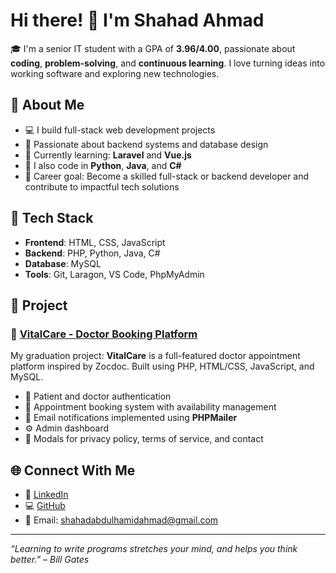 # Hi there! 👋 I'm Shahad Ahmad

🎓 I'm a senior IT student with a GPA of **3.96/4.00**, passionate about **coding**, **problem-solving**, and **continuous learning**. I love turning ideas into working software and exploring new technologies.

## 🚀 About Me

- 💻 I build full-stack web development projects
- 🧠 Passionate about backend systems and database design
- 🌱 Currently learning: **Laravel** and **Vue.js**
- 🔧 I also code in **Python**, **Java**, and **C#**
- 🎯 Career goal: Become a skilled full-stack or backend developer and contribute to impactful tech solutions

## 💼 Tech Stack

- **Frontend**: HTML, CSS, JavaScript  
- **Backend**: PHP, Python, Java, C#  
- **Database**: MySQL  
- **Tools**: Git, Laragon, VS Code, PhpMyAdmin

## 📌 Project

### 🏥 [VitalCare - Doctor Booking Platform](https://github.com/shahadahmad/vitalcare)
My graduation project: **VitalCare** is a full-featured doctor appointment platform inspired by Zocdoc. Built using PHP, HTML/CSS, JavaScript, and MySQL.

- 👤 Patient and doctor authentication  
- 📅 Appointment booking system with availability management  
- 📧 Email notifications implemented using **PHPMailer**  
- ⚙️ Admin dashboard  
- 📄 Modals for privacy policy, terms of service, and contact

## 🌐 Connect With Me

- 💼 [LinkedIn](https://www.linkedin.com/in/shahad-ahmad-763617305)  
- 💻 [GitHub](https://github.com/shahadahmad)  
- 📧 Email: shahadabdulhamidahmad@gmail.com

---

_“Learning to write programs stretches your mind, and helps you think better.” – Bill Gates_
